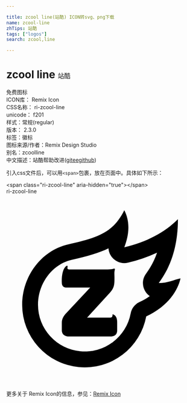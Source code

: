 ```yaml
---

title: zcool line(站酷) ICON转svg、png下载
name: zcool-line
zhTips: 站酷
tags: ["logos"]
search: zcool,line

---
```


# zcool line  <small style="font-size: 60%;font-weight: 100">站酷</small>


<div class="detail-page">
<p>
<span><span class="badge-success badge">免费图标</span> </span>
<br/>
<span>
ICON库：
<span class="badge-secondary badge">Remix Icon</span> 
</span>
<br/>
<span>
CSS名称：
<span class="badge-secondary badge">ri-zcool-line</span> 
</span>
<br/>
<span>
unicode：
<span class="badge-secondary badge">f201</span> 
<copy-btn content='f201' btn-title=""></copy-btn>
<copy-btn :content='String.fromCodePoint(parseInt("f201", 16))' btn-title="复制U"></copy-btn>
</span><br/><span>样式：<span class="badge-light badge">常规(regular)</span></span>
<br/>
<span>
版本：
<span class="badge-secondary badge">2.3.0</span> 
</span><br/><span>标签：<span class="badge-light badge"><router-link to="/tags/logos.html">徽标</router-link></span></span>
<br/>
<span>图标来源/作者：<span class="badge-light badge">Remix Design Studio</span></span> 
<br/>
<span>别名：<span class="badge-light badge">zcool</span><span class="badge-light badge">line</span></span><br/><span class="zh-detail">中文描述：<span class="badge-primary badge">站酷</span><span class="help-link"><span>帮助改进</span>(<a href="https://gitee.com/liuwave/icon-helper/edit/master/json/remix/logos/zcool-line.json" target="_blank" rel="noopener noreferrer">gitee</a><a href="https://github.com/liuwave/icon-helper/edit/master/json/remix/logos/zcool-line.json" target="_blank" rel="noopener noreferrer">github</a></span>)</span><br/>
</p>
</div>
<div class="alert alert-dark">
  <i class="ri-zcool-line ri-xs"></i>
  <i class="ri-zcool-line ri-sm"></i>
  <i class="ri-zcool-line ri-lg"></i>
  <i class="ri-zcool-line ri-2x"></i>
  <i class="ri-zcool-line ri-3x"></i>
  <i class="ri-zcool-line ri-5x"></i>
  <i class="ri-zcool-line ri-7x"></i>
</div>
<div>
  <p>引入css文件后，可以用<code>&lt;span&gt;</code>包裹，放在页面中。具体如下所示：    
  </p>
  <div class="alert alert-primary" style="font-size: 14px">
    &lt;span class="ri-zcool-line" aria-hidden="true"&gt;&lt;/span&gt;
    <copy-btn content='<span class="ri-zcool-line" aria-hidden="true"></span>'></copy-btn>
  </div>
  <div class="alert alert-secondary">
    <i class="ri-zcool-line"
    style="font-size: 24px"
    aria-hidden="true"></i> ri-zcool-line
    <copy-btn content="ri-zcool-line" btn-title="复制图标名称"></copy-btn>
  </div>
</div>
<div id="svg" class="svg-wrap">
<svg xmlns="http://www.w3.org/2000/svg" viewBox="0 0 24 24">
    <g>
        <path fill="none" d="M0 0h24v24H0z"/>
        <path fill-rule="nonzero" d="M8.26 8.26C5.838 8.803 4 11.208 4 13.935a5.903 5.903 0 0 0 11.703 1.098 2 2 0 0 1 1.129-1.448c.482-.222.91-.473 1.284-.743-.863-.603-1.186-1.862-.47-2.834a9.796 9.796 0 0 0 1.391-2.651 19.04 19.04 0 0 1-3.668 1.265c-1.261.303-2.392-.638-2.466-1.814-1.18.572-2.67 1.01-4.642 1.452zm10.996 2.934c1.166 0 1.917-.424 2.744-.587-.325 1.448-1.5 3.49-4.33 4.795A7.903 7.903 0 0 1 2 13.936C2 10.29 4.467 7.06 7.824 6.308 11.745 5.43 13.528 4.742 14.9 2c.689 1.333.689 2.892 0 4.677 2.816-.67 5.074-1.852 6.774-3.548 0 4.802-1.822 7.186-2.419 8.065zm-5.84 3.932c.584.145.584.832.584 1.02v1.022c0 .561-.342.773-.844.773H7.742c-.475-.087-.734-.346-.734-.778v-.95c0-.475.216-.82.432-1.08l3.152-3.369H7.526c-.302 0-.518-.216-.518-.604-.044-.735.086-1.9.647-2.16.087 0 .087.13.087.173-.087.173 0 .302.216.302h3.887c.863 0 1.381 0 1.684-.086.13-.043.216 0 .173.13-.087.302-.044.647-.044.95 0 .993 0 1.382-.777 2.159l-2.678 2.937 2.85-.002c.316 0 .364-.146.364-.437z"/>
    </g>
</svg>

</div>
<detail full-name='ri-zcool-line'></detail>
    
<div><p>更多关于  Remix Icon的信息，参见：<a target="_blank" href="https://iconhelper.cn/remix.html">Remix Icon</a>
</p></div>
